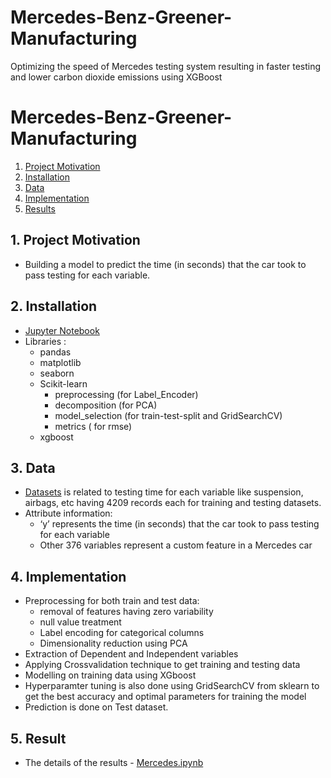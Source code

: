 # Mercedes-Benz-Greener-Manufacturing
Optimizing the speed of Mercedes testing system resulting in faster testing and lower carbon dioxide emissions using XGBoost

# Mercedes-Benz-Greener-Manufacturing

1. [Project Motivation](#ProjectMotivation)
2. [Installation](#installation)
3. [Data](#data)
4. [Implementation](#model)
5. [Results](#results)

## 1. Project Motivation <a name="ProjectMotivation"></a> 

- Building a model to predict the time (in seconds) that the car took to pass testing for each variable.

## 2. Installation <a name="installation"></a>

- [Jupyter Notebook](https://jupyter.org)
- Libraries :
  - pandas
  - matplotlib
  - seaborn
  - Scikit-learn
     - preprocessing (for Label_Encoder)
     - decomposition (for PCA)
     - model_selection (for train-test-split and GridSearchCV)
     - metrics ( for rmse) 
  - xgboost
 
## 3. Data<a name="data"></a> 
- [Datasets](https://github.com/piyushkumar08/Mercedes-Benz-Greener-Manufacturing/tree/main/Datasets) is related to testing time for each variable like suspension, airbags, etc having 4209 records each for training and testing datasets. 
- Attribute information:
    -  ‘y’ represents the time (in seconds) that the car took to pass testing for each variable
    -  Other 376 variables represent a custom feature in a Mercedes car

## 4. Implementation <a name="model"></a> 
- Preprocessing for both train and test data:
    - removal of features having zero variability
    - null value treatment
    - Label encoding for categorical columns
    - Dimensionality reduction using PCA 
- Extraction of Dependent and Independent variables 
- Applying Crossvalidation technique to get training and testing data 
- Modelling on training data using XGboost 
- Hyperparamter tuning is also done using GridSearchCV from sklearn to get the best accuracy and optimal parameters for training the model
- Prediction is done on Test dataset.      

## 5. Result<a name="results"></a>
- The details of the results - [Mercedes.ipynb](https://github.com/piyushkumar08/Mercedes-Benz-Greener-Manufacturing/blob/main/Mercedes.ipynb)
